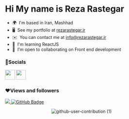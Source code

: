 Hi  My name is Reza Rastegar
==============================

* 🌍  I'm based in Iran, Mashhad
* 🖥️  See my portfolio at [rezarastegar.ir](http://rezarastegar.ir)
* ✉️  You can contact me at [info@rezarastegar.ir](mailto:moidreza82@gmail.com)
* 🧠  I'm learning ReactJS
* 🤝  I'm open to collaborating on Front end development

### 📱Socials

<a href="https://www.linkedin.com/in/rastegardev" target="_blank" rel="noreferrer"><img src="https://raw.githubusercontent.com/danielcranney/readme-generator/main/public/icons/socials/linkedin.svg" width="32" height="32" /></a>
<a href="https://www.twitter.com/rastegardev" target="_blank" rel="noreferrer"><img src="https://raw.githubusercontent.com/danielcranney/readme-generator/main/public/icons/socials/twitter.svg" width="32" height="32" /></a></p>

<!-- ### 📊Badges

<b>My GitHub Stats</b>

<a href="http://www.github.com/rastegardev"><img src="https://github-readme-stats.vercel.app/api?username=rastegardev&show_icons=true&hide=prs,&count_private=true&title_color=0891b2&text_color=ffffff&icon_color=0891b2&bg_color=1c1917&hide_border=true&show_icons=true" alt="rezarastegar2003's GitHub stats" /></a>

<a href="https://github.com/rastegardev" align="left"><img src="https://github-readme-stats.vercel.app/api/top-langs/?username=rastegardev&langs_count=10&title_color=0891b2&text_color=ffffff&icon_color=0891b2&bg_color=1c1917&hide_border=true&locale=en&custom_title=Top%20%Languages" alt="Top Languages" /></a> -->

### ❤Views and followers

<a href="https://github.com/Meghna-DAS/github-profile-views-counter">
    <img src="https://komarev.com/ghpvc/?username=rezarastegar2003">
</a>
<a href="https://github.com/rastegardev?tab=followers"><img src="https://img.shields.io/github/followers/rastegardev?label=Followers&style=social" alt="GitHub Badge"></a>

<div align=center>
    
 ![github-user-contribution (1)](https://user-images.githubusercontent.com/97861491/171216843-3ace5e2b-1297-4cc9-9314-6173b3bd2d39.svg)
    
</div>

<!-- <img src="https://raw.githubusercontent.com/MartinHeinz/MartinHeinz/master/wave.gif" width="20px"> -->

<!-- Joniur Front End Developer👨🏻‍💻
---------------------------------
I am interested in the world of web and technology and digital marketing and now I am a Joniur Front End Developer, I am learning every day and every moment and this path continues ...

* 🌍  I'm based in Iran, Mashhad
* 🖥️  See my portfolio at [rezarastegar.ir](http://rezarastegar.ir)
* ✉️  You can contact me at [moidreza82@gmail.com](mailto:moidreza82@gmail.com)
* 🧠  I'm learning javascript
* 🤝  I'm open to collaborating on Front end development


### 🚀Skills

<p align="left">
<a href="https://wordpress.org/" target="_blank" rel="noreferrer"> <img src="https://img.icons8.com/color/48/000000/wordpress.png" width="36" height="36" alt="wordpress"/> </a>
<a href="https://developer.mozilla.org/en-US/docs/Glossary/HTML5" target="_blank" rel="noreferrer"><img src="https://raw.githubusercontent.com/danielcranney/readme-generator/main/public/icons/skills/html5-colored.svg" width="36" height="36" alt="HTML5" /></a>
<a href="https://www.w3.org/TR/CSS/#css" target="_blank" rel="noreferrer"><img src="https://raw.githubusercontent.com/danielcranney/readme-generator/main/public/icons/skills/css3-colored.svg" width="36" height="36" alt="CSS3" /></a>
<a href="https://sass-lang.com/" target="_blank" rel="noreferrer"><img src="https://raw.githubusercontent.com/danielcranney/readme-generator/main/public/icons/skills/sass-colored.svg" width="36" height="36" alt="Sass" /></a>


### 📱Socials

<p align="left"> <a href="https://www.github.com/rezarastegar2003" target="_blank" rel="noreferrer"><img src="https://raw.githubusercontent.com/danielcranney/readme-generator/main/public/icons/socials/github.svg" width="32" height="32" /></a> <a href="http://www.instagram.com/reza_rastegar2003" target="_blank" rel="noreferrer"><img src="https://raw.githubusercontent.com/danielcranney/readme-generator/main/public/icons/socials/instagram.svg" width="32" height="32" /></a> <a href="https://www.linkedin.com/in/reza-rastegar-58ba7a20b" target="_blank" rel="noreferrer"><img src="https://raw.githubusercontent.com/danielcranney/readme-generator/main/public/icons/socials/linkedin.svg" width="32" height="32" /></a> <a href="https://www.twitter.com/RRastegar2003" target="_blank" rel="noreferrer"><img src="https://raw.githubusercontent.com/danielcranney/readme-generator/main/public/icons/socials/twitter.svg" width="32" height="32" /></a></p>


### 📊Badges

<b>My GitHub Stats</b>

<a href="http://www.github.com/rezarastegar2003"><img src="https://github-readme-stats.vercel.app/api?username=rezarastegar2003&show_icons=true&hide=prs,&count_private=true&title_color=0891b2&text_color=ffffff&icon_color=0891b2&bg_color=1c1917&hide_border=true&show_icons=true" alt="rezarastegar2003's GitHub stats" /></a>

<a href="https://github.com/rezarastegar2003" align="left"><img src="https://github-readme-stats.vercel.app/api/top-langs/?username=rezarastegar2003&langs_count=10&title_color=0891b2&text_color=ffffff&icon_color=0891b2&bg_color=1c1917&hide_border=true&locale=en&custom_title=Top%20%Languages" alt="Top Languages" /></a>


### ❤Views and followers

<a href="https://github.com/Meghna-DAS/github-profile-views-counter">
    <img src="https://komarev.com/ghpvc/?username=rezarastegar2003">
</a>
<a href="https://github.com/rezarastegar2003?tab=followers"><img src="https://img.shields.io/github/followers/rezarastegar2003?label=Followers&style=social" alt="GitHub Badge"></a>

<p align="center" border-radius: 12px;>
  <img src="https://user-images.githubusercontent.com/85369490/154224043-b72031a3-55e4-44fd-8250-9b8456f02e3d.gif" alt="Coding gif" width="250">   
</p>

<div align=center>
    
 ![github-user-contribution (1)](https://user-images.githubusercontent.com/97861491/171216843-3ace5e2b-1297-4cc9-9314-6173b3bd2d39.svg)
    
</div> -->
